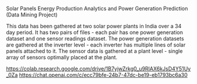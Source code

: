 Solar Panels Energy Production Analytics and Power Generation Prediction (Data Mining Project)

This data has been gathered at two solar power plants in India over a 34 day period. It has two pairs of files - each pair has one power generation dataset and one sensor readings dataset. The power generation datasets are gathered at the inverter level - each inverter has multiple lines of solar panels attached to it. The sensor data is gathered at a plant level - single array of sensors optimally placed at the plant.

https://colab.research.google.com/drive/1B7yjwZrkg0_u9RlAX6kJsD4Y51Uy_0Za
https://chat.openai.com/c/ecc79bfe-24b7-47dc-be19-eb1793bc6a30

